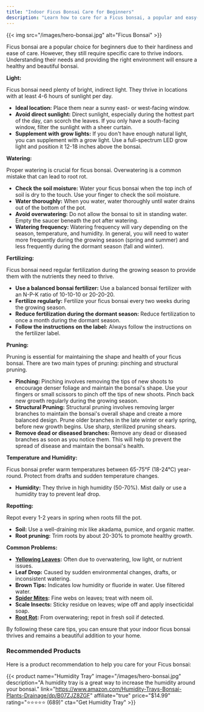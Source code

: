 ```yaml
---
title: "Indoor Ficus Bonsai Care for Beginners"
description: "Learn how to care for a Ficus bonsai, a popular and easy-to-care-for indoor bonsai tree."
---
```


{{< img src="/images/hero-bonsai.jpg" alt="Ficus Bonsai" >}}

Ficus bonsai are a popular choice for beginners due to their hardiness and ease of care. However, they still require specific care to thrive indoors. Understanding their needs and providing the right environment will ensure a healthy and beautiful bonsai.

**Light:**

Ficus bonsai need plenty of bright, indirect light. They thrive in locations with at least 4-6 hours of sunlight per day.

*   **Ideal location:** Place them near a sunny east- or west-facing window.
*   **Avoid direct sunlight:** Direct sunlight, especially during the hottest part of the day, can scorch the leaves. If you only have a south-facing window, filter the sunlight with a sheer curtain.
*   **Supplement with grow lights:** If you don't have enough natural light, you can supplement with a grow light. Use a full-spectrum LED grow light and position it 12-18 inches above the bonsai.

**Watering:**

Proper watering is crucial for ficus bonsai. Overwatering is a common mistake that can lead to root rot.

*   **Check the soil moisture:** Water your ficus bonsai when the top inch of soil is dry to the touch. Use your finger to check the soil moisture.
*   **Water thoroughly:** When you water, water thoroughly until water drains out of the bottom of the pot.
*   **Avoid overwatering:** Do not allow the bonsai to sit in standing water. Empty the saucer beneath the pot after watering.
*   **Watering frequency:** Watering frequency will vary depending on the season, temperature, and humidity. In general, you will need to water more frequently during the growing season (spring and summer) and less frequently during the dormant season (fall and winter).

**Fertilizing:**

Ficus bonsai need regular fertilization during the growing season to provide them with the nutrients they need to thrive.

*   **Use a balanced bonsai fertilizer:** Use a balanced bonsai fertilizer with an N-P-K ratio of 10-10-10 or 20-20-20.
*   **Fertilize regularly:** Fertilize your ficus bonsai every two weeks during the growing season.
*   **Reduce fertilization during the dormant season:** Reduce fertilization to once a month during the dormant season.
*   **Follow the instructions on the label:** Always follow the instructions on the fertilizer label.

**Pruning:**

Pruning is essential for maintaining the shape and health of your ficus bonsai. There are two main types of pruning: pinching and structural pruning.

*   **Pinching:** Pinching involves removing the tips of new shoots to encourage denser foliage and maintain the bonsai's shape. Use your fingers or small scissors to pinch off the tips of new shoots. Pinch back new growth regularly during the growing season.
*   **Structural Pruning:** Structural pruning involves removing larger branches to maintain the bonsai's overall shape and create a more balanced design. Prune older branches in the late winter or early spring, before new growth begins. Use sharp, sterilized pruning shears.
*   **Remove dead or diseased branches:** Remove any dead or diseased branches as soon as you notice them. This will help to prevent the spread of disease and maintain the bonsai's health.

**Temperature and Humidity:**

Ficus bonsai prefer warm temperatures between 65-75°F (18-24°C) year-round. Protect from drafts and sudden temperature changes.

*   **Humidity:** They thrive in high humidity (50-70%). Mist daily or use a humidity tray to prevent leaf drop.

**Repotting:**

Repot every 1-2 years in spring when roots fill the pot.

*   **Soil:** Use a well-draining mix like akadama, pumice, and organic matter.
*   **Root pruning:** Trim roots by about 20-30% to promote healthy growth.

**Common Problems:**

*   **[Yellowing Leaves](/problems/yellow-leaves):** Often due to overwatering, low light, or nutrient issues.
*   **Leaf Drop:** Caused by sudden environmental changes, drafts, or inconsistent watering.
*   **Brown Tips:** Indicates low humidity or fluoride in water. Use filtered water.
*   **[Spider Mites](/problems/spider-mites):** Fine webs on leaves; treat with neem oil.
*   **Scale Insects:** Sticky residue on leaves; wipe off and apply insecticidal soap.
*   **[Root Rot](/problems/root-rot):** From overwatering; repot in fresh soil if detected.

By following these care tips, you can ensure that your indoor ficus bonsai thrives and remains a beautiful addition to your home.

### Recommended Products

Here is a product recommendation to help you care for your Ficus bonsai:

{{< product name="Humidity Tray" image="/images/hero-bonsai.jpg" description="A humidity tray is a great way to increase the humidity around your bonsai." link="https://www.amazon.com/Humidity-Trays-Bonsai-Plants-Drainage/dp/B07ZJZ8ZGF" affiliate="true" price="$14.99" rating="⭐⭐⭐⭐⭐ (689)" cta="Get Humidity Tray" >}}
